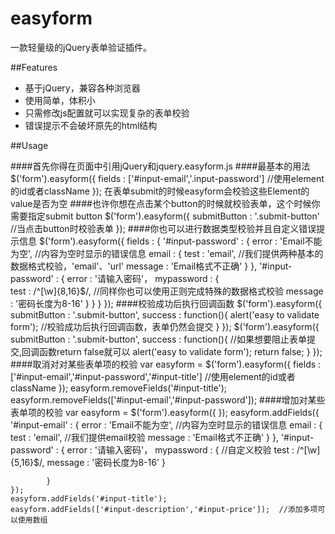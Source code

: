 easyform
========

一款轻量级的jQuery表单验证插件。

##Features
* 基于jQuery，兼容各种浏览器
* 使用简单，体积小
* 只需修改js配置就可以实现复杂的表单校验
* 错误提示不会破坏原先的html结构

##Usage

####首先你得在页面中引用jQuery和jquery.easyform.js
    <script src="http://ajax.googleapis.com/ajax/libs/jquery/1.10.2/jquery.min.js"></script>
    <script src="js/jquery.easyform.js"></script>
####最基本的用法
    $('form').easyform({
        fields : ['#input-email','.input-password'] //使用element的id或者className
    });
在表单submit的时候easyform会校验这些Element的value是否为空
####也许你想在点击某个button的时候就校验表单，这个时候你需要指定submit button
    $('form').easyform({
        submitButton : '.submit-button'  //当点击button时校验表单
    });
####你也可以进行数据类型校验并且自定义错误提示信息
    $('form').easyform({
        fields : {
            '#input-password' : {
                error : 'Email不能为空', //内容为空时显示的错误信息
                email : {
                    test : 'email', //我们提供两种基本的数据格式校验，'email'、'url'
                    message : 'Email格式不正确'
                }
            },
            '#input-password' : {
                error : '请输入密码'，
                mypassword : {  
                    test : /^[\w]{8,16}$/,  //同样你也可以使用正则完成特殊的数据格式校验
                    message : '密码长度为8-16'
                }
            }
        }
    });
####校验成功后执行回调函数
    $('form').easyform({
        submitButton : '.submit-button',
        success : function(){
            alert('easy to validate form'); //校验成功后执行回调函数，表单仍然会提交
        }
    });
    $('form').easyform({
        submitButton : '.submit-button',
        success : function(){   //如果想要阻止表单提交,回调函数return false就可以
            alert('easy to validate form');
            return false;
        }
    });
####取消对对某些表单项的校验
    var easyform = $('form').easyform({
        fields : ['#input-email','#input-password','#input-title'] //使用element的id或者className
    });
    easyform.removeFields('#input-title');
    easyform.removeFields(['#input-email','#input-password']);
####增加对某些表单项的校验
    var easyform = $('form').easyform({
    });
    easyform.addFields({
            '#input-email' : {
                error : 'Email不能为空', //内容为空时显示的错误信息
                email : {
                    test : 'email', //我们提供email校验
                    message : 'Email格式不正确'
                }
            },
            '#input-password' : {
                error : '请输入密码'，
                mypassword : {  //自定义校验
                    test : /^[\w]{5,16}$/,
                    message : '密码长度为8-16'
                }

            }
    });
    easyform.addFields('#input-title');
    easyform.addFields(['#input-description','#input-price']);  //添加多项可以使用数组
